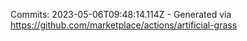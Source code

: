 Commits: 2023-05-06T09:48:14.114Z - Generated via https://github.com/marketplace/actions/artificial-grass
<br>
